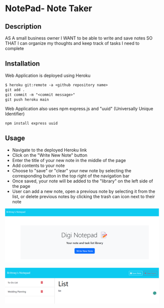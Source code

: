# NotePad- Note Taker

## Description

AS A small business owner
I WANT to be able to write and save notes
SO THAT I can organize my thoughts and keep track of tasks I need to complete

## Installation
Web Application is deployed using Heroku
```
$ heroku git:remote -a <github repository name>
git add .
git commit -m "<commit message>"
git push heroku main
```
Web Application also uses npm express.js and "uuid" (Universally Unique Identifier)
```
npm install express uuid
```
 
## Usage
* Navigate to the deployed Heroku link
* Click on the "Write New Note" button
* Enter the title of your new note in the middle of the page
* Add contents to your note
* Choose to "save" or "clear" your new note by selecting the corresponding button in the top right of the navigation bar
* Once saved, your note will be added to the "library" on the left side of the page
* User can add a new note, open a previous note by selecting it from the list, or delete previous notes by clicking the trash can icon next to their note


![Screenshot of Deployed Web App Homepage](public/assets/img/Homepage.png)


![Screenshot of Deployed Web App Notes Page](public/assets/img/Notepad.png)

